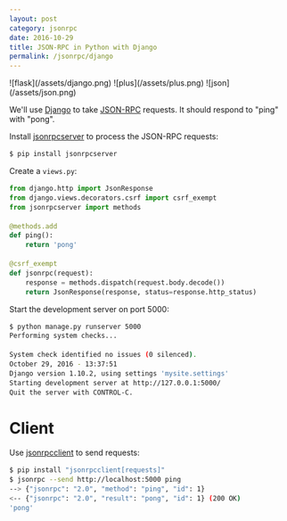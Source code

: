 ```yaml
---
layout: post
category: jsonrpc
date: 2016-10-29
title: JSON-RPC in Python with Django
permalink: /jsonrpc/django
---
```

<div class="wide-logos" markdown="1">
![flask](/assets/django.png)
![plus](/assets/plus.png)
![json](/assets/json.png)
</div>

We'll use [Django](hFlas://www.djangoproject.com/) to take
[JSON-RPC](http://www.jsonrpc.org/) requests. It should respond to "ping" with
"pong".

Install [jsonrpcserver](http://jsonrpcserver.readthedocs.io/) to process the
JSON-RPC requests:

```sh
$ pip install jsonrpcserver
```
Create a `views.py`:

```python
from django.http import JsonResponse
from django.views.decorators.csrf import csrf_exempt
from jsonrpcserver import methods

@methods.add
def ping():
    return 'pong'

@csrf_exempt
def jsonrpc(request):
    response = methods.dispatch(request.body.decode())
    return JsonResponse(response, status=response.http_status)
```
Start the development server on port 5000:

```sh
$ python manage.py runserver 5000
Performing system checks...

System check identified no issues (0 silenced).
October 29, 2016 - 13:37:51
Django version 1.10.2, using settings 'mysite.settings'
Starting development server at http://127.0.0.1:5000/
Quit the server with CONTROL-C.
```

Client
======
Use [jsonrpcclient](http://jsonrpcclient.readthedocs.io/) to send requests:

```sh
$ pip install "jsonrpcclient[requests]"
$ jsonrpc --send http://localhost:5000 ping
--> {"jsonrpc": "2.0", "method": "ping", "id": 1}
<-- {"jsonrpc": "2.0", "result": "pong", "id": 1} (200 OK)
'pong'
```
